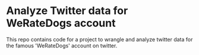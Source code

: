 # Analyze Twitter data for WeRateDogs account

This repo contains code for a project to wrangle and analyze twitter data for the famous 'WeRateDogs' account on twitter.